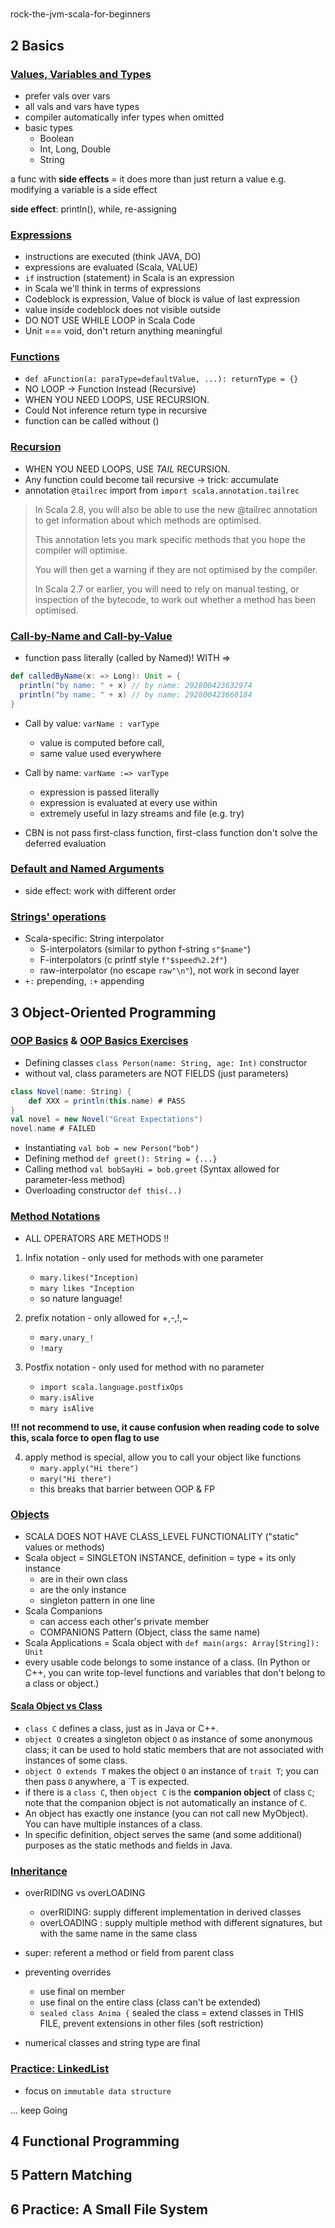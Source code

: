 
# 
rock-the-jvm-scala-for-beginners

## 2 Basics
### [Values, Variables and Types](./src/lectures/part1basics/ValuesVariablesTypes.scala)
- prefer vals over vars
- all vals and vars have types
- compiler automatically infer types when omitted
- basic types
  - Boolean
  - Int, Long, Double
  - String

a func with __side effects__ = it does more than just return a value
e.g. modifying a variable is a side effect

**side effect**: println(), while, re-assigning

### [Expressions](./src/lectures/part1basics/Expressions.scala)
- instructions are executed (think JAVA, DO)
- expressions are evaluated (Scala, VALUE)
- `if` instruction (statement) in Scala is an expression 
- in Scala we'll think in terms of expressions
- Codeblock is expression, Value of block is value of last expression
- value inside codeblock does not visible outside
- DO NOT USE WHILE LOOP in Scala Code
- Unit === void, don't return anything meaningful

### [Functions](./src/lectures/part1basics/Funtions.scala)
- `def aFunction(a: paraType=defaultValue, ...): returnType = {}`
- NO LOOP -> Function Instead (Recursive)
- WHEN YOU NEED LOOPS, USE RECURSION.
- Could Not inference return type in recursive
- function can be called without ()

### [Recursion](./src/lectures/part1basics/Funtions.scala)
- WHEN YOU NEED LOOPS, USE _TAIL_ RECURSION.
- Any function could become tail recursive -> trick: accumulate
- annotation `@tailrec` import from `import scala.annotation.tailrec`

> In Scala 2.8, you will also be able to use the new @tailrec annotation to get information about which methods are optimised.
> 
> This annotation lets you mark specific methods that you hope the compiler will optimise.
> 
> You will then get a warning if they are not optimised by the compiler.
>
> In Scala 2.7 or earlier, you will need to rely on manual testing, or inspection of the bytecode, to work out whether a method has been optimised.

### [Call-by-Name and Call-by-Value](./src/lectures/part1basics/CBNvsCBV.scala)
- function pass literally (called by Named)! WITH =>
```scala
def calledByName(x: => Long): Unit = {
  println("by name: " + x) // by name: 292800423632974
  println("by name: " + x) // by name: 292800423660184
}
```
- Call by value: `varName : varType`
    - value is computed before call, 
    - same value used everywhere

- Call by name: `varName :=> varType`
    - expression is passed literally
    - expression is evaluated at every use within
    - extremely useful in lazy streams and file (e.g. try)
- CBN is not pass first-class function, first-class function don't solve the deferred evaluation

### [Default and Named Arguments](./src/lectures/part1basics/DefaultArgs.scala)
- side effect: work with different order

### [Strings' operations](./src/lectures/part1basics/StringOp.scala)
- Scala-specific: String interpolator
    - S-interpolators (similar to python f-string `s"$name"`)
    - F-interpolators (c printf style `f"$speed%2.2f"`)
    - raw-interpolator (no escape `raw"\n"`), not work in second layer
- `+:` prepending, `:+` appending

## 3 Object-Oriented Programming
### [OOP Basics](./src/lectures/part2oop/OOBasics.scala) & [OOP Basics Exercises](./src/lectures/part2oop/OOBasicsExercises.scala)
- Defining classes `class Person(name: String, age: Int)` constructor
- without val, class parameters are NOT FIELDS (just parameters)
```scala
class Novel(name: String) {
    def XXX = println(this.name) # PASS
}
val novel = new Novel("Great Expectations")
novel.name # FAILED

```
- Instantiating `val bob = new Person("bob")`
- Defining method `def greet(): String = {...}`
- Calling method `val bobSayHi = bob.greet`  (Syntax allowed for parameter-less method)
- Overloading constructor `def this(..)`

### [Method Notations](./src/lectures/part2oop/MethodNotations.scala)
- ALL OPERATORS ARE METHODS !!

1. Infix notation - only used for methods with one parameter
    - `mary.likes("Inception)`
    - `mary likes "Inception`
    - so nature language!
    
2. prefix notation - only allowed for +,-,!,~
    - `mary.unary_!`
    - `!mary`

3. Postfix notation - only used for method with no parameter
    - `import scala.language.postfixOps`
    - `mary.isAlive`
    - `mary isAlive`

**!!! not recommend to use, it cause confusion when reading code to solve this, scala force to open flag to use**

4. apply method is special, allow you to call your object like functions
    - `mary.apply("Hi there")`
    - `mary("Hi there")`
    - this breaks that barrier between OOP & FP
    
### [Objects](./src/lectures/part2oop/Objects.scala)
- SCALA DOES NOT HAVE CLASS_LEVEL FUNCTIONALITY ("static" values or methods)
- Scala object = SINGLETON INSTANCE, definition = type + its only instance
    - are in their own class 
    - are the only instance
    - singleton pattern in one line
- Scala Companions
    - can access each other's private member
    - COMPANIONS Pattern (Object, class the same name)    
- Scala Applications = Scala object with `def main(args: Array[String]): Unit`
- every usable code belongs to some instance of a class. 
(In Python or C++, you can write top-level functions and variables
 that don't belong to a class or object.)

#### [Scala Object vs Class](https://stackoverflow.com/questions/1755345/difference-between-object-and-class-in-scala)
- `class C` defines a class, just as in Java or C++.
- `object O` creates a singleton object `O` as instance of some anonymous class; it can be used to hold static members that are not associated with instances of some class.
- `object O extends T` makes the object `O` an instance of `trait T`; you can then pass `O` anywhere, a `T is expected.
- if there is a `class C`, then `object C` is the __companion object__ of class `C`; note that the companion object is not automatically an instance of `C`.
- An object has exactly one instance (you can not call new MyObject). You can have multiple instances of a class.
- In specific definition, object serves the same (and some additional) purposes as the static methods and fields in Java.

### [Inheritance](./src/lectures/part2oop/inheritance.scala)
- overRIDING vs overLOADING
    - overRIDING: supply different implementation in derived classes
    - overLOADING : supply multiple method with different signatures, but with the same name in the same class
    
- super: referent a method or field from parent class
- preventing overrides
    - use final on member
    - use final on the entire class (class can't be extended)
    - `sealed class Anima {` sealed the class  = extend classes in THIS FILE, prevent extensions in other files (soft restriction)
- numerical classes and string type are final

### [Practice: LinkedList](./src/exercises/MyList.scala)
- focus on `immutable data structure`

... keep Going

## 4 Functional Programming

## 5 Pattern Matching

## 6 Practice: A Small File System

